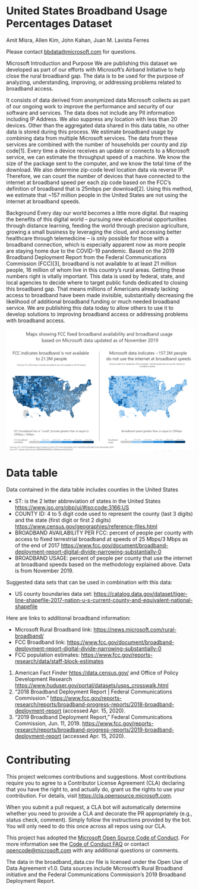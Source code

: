 # United States Broadband Usage Percentages Dataset

Amit Misra, Allen Kim, John Kahan, Juan M. Lavista Ferres

Please contact bbdata@microsoft.com for questions.

Microsoft Introduction and Purpose
We are publishing this dataset we developed as part of our efforts with Microsoft’s Airband Initiative to help close the rural broadband gap. The data is to be used for the purpose of analyzing, understanding, improving, or addressing problems related to broadband access.  

It consists of data derived from anonymized data Microsoft collects as part of our ongoing work to improve the performance and security of our software and services. The data does not include any PII information including IP Address.  We also suppress any location with less than 20 devices. Other than the aggregated data shared in this data table, no other data is stored during this process.  We estimate broadband usage by combining data from multiple Microsoft services. The data from these services are combined with the number of households per county and zip code[1]. Every time a device receives an update or connects to a Microsoft service, we can estimate the throughput speed of a machine. We know the size of the package sent to the computer, and we know the total time of the download.  We also determine zip-code level location data via reverse IP. Therefore, we can count the number of devices that have connected to the internet at broadband speed per each zip code based on the FCC’s definition of broadband that is 25mbps per download[2]. Using this method, we estimate that ~157 million people in the United States are not using the internet at broadband speeds.

Background
Every day our world becomes a little more digital. But reaping the benefits of this digital world – pursuing new educational opportunities through distance learning, feeding the world through precision agriculture, growing a small business by leveraging the cloud, and accessing better healthcare through telemedicine – is only possible for those with a broadband connection, which is especially apparent now as more people are staying home due to the COVID-19 pandemic. Based on the 2019 Broadband Deployment Report from the Federal Communications Commission (FCC)[3], broadband is not available to at least 21 million people, 16 million of whom live in this country’s rural areas.
Getting these numbers right is vitally important. This data is used by federal, state, and local agencies to decide where to target public funds dedicated to closing this broadband gap. That means millions of Americans already lacking access to broadband have been made invisible, substantially decreasing the likelihood of additional broadband funding or much needed broadband service.  We are publishing this data today to allow others to use it to develop solutions to improving broadband access or addressing problems with broadband access.

![broadbandmap.png](/assets/broadbandmap.png)

 
# Data table
Data contained in the  data table includes counties in the United States
- ST: is the 2 letter abbreviation of states in the United States https://www.iso.org/obp/ui/#iso:code:3166:US
- COUNTY ID: 4 to 5 digit code used to represent the county (last 3 digits) and the state (first digit or first 2 digits) https://www.census.gov/geographies/reference-files.html
- BROADBAND AVAILABILITY PER FCC: percent of people per county with access to fixed terrestrial broadband at speeds of 25 Mbps/3 Mbps as of the end of 2017 https://www.fcc.gov/document/broadband-deployment-report-digital-divide-narrowing-substantially-0
- BROADBAND USAGE: percent of people per county that use the internet at broadband speeds based on the methodology explained above. Data is from November 2019.

Suggested data sets that can be used in combination with this data:
- US county boundaries data set: https://catalog.data.gov/dataset/tiger-line-shapefile-2017-nation-u-s-current-county-and-equivalent-national-shapefile 

Here are links to additional broadband information:
- Microsoft Rural Broadband link: https://news.microsoft.com/rural-broadband/
- FCC Broadband link: https://www.fcc.gov/document/broadband-deployment-report-digital-divide-narrowing-substantially-0
- FCC population estimates: https://www.fcc.gov/reports-research/data/staff-block-estimates

1. American Fact Finder https://data.census.gov/ and Office of Policy Development Research https://www.huduser.gov/portal/datasets/usps_crosswalk.html
2. “2018 Broadband Deployment Report | Federal Communications Commission.” https://www.fcc.gov/reports-research/reports/broadband-progress-reports/2018-broadband-deployment-report (accessed Apr. 15, 2020).
3. “2019 Broadband Deployment Report,” Federal Communications Commission, Jun. 11, 2019. https://www.fcc.gov/reports-research/reports/broadband-progress-reports/2019-broadband-deployment-report (accessed Apr. 15, 2020).



# Contributing

This project welcomes contributions and suggestions.  Most contributions require you to agree to a
Contributor License Agreement (CLA) declaring that you have the right to, and actually do, grant us
the rights to use your contribution. For details, visit https://cla.opensource.microsoft.com.

When you submit a pull request, a CLA bot will automatically determine whether you need to provide
a CLA and decorate the PR appropriately (e.g., status check, comment). Simply follow the instructions
provided by the bot. You will only need to do this once across all repos using our CLA.

This project has adopted the [Microsoft Open Source Code of Conduct](https://opensource.microsoft.com/codeofconduct/).
For more information see the [Code of Conduct FAQ](https://opensource.microsoft.com/codeofconduct/faq/) or
contact [opencode@microsoft.com](mailto:opencode@microsoft.com) with any additional questions or comments.

The data in the broadband_data.csv file is licensed under the Open Use of Data Agreement v1.0. Data sources include Microsoft’s Rural Broadband initiative and the Federal Communications Commission’s 2019 Broadband Deployment Report.